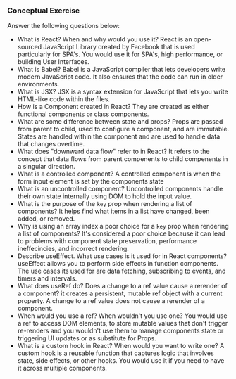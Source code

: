 ### Conceptual Exercise

Answer the following questions below:

- What is React? When and why would you use it?
React is an open-sourced JavaScript Library created by Facebook that is used particularly for SPA's. You would use it for SPA's, high performance, or building User Interfaces. 
- What is Babel?
Babel is a JavaScript compiler that lets developers write modern JavaScript code. It also ensures that the code can run in older environments. 
- What is JSX?
JSX is a syntax extension for JavaScript that lets you write HTML-like code within the files. 
- How is a Component created in React?
They are created as either functional components or class components. 
- What are some difference between state and props?
Props are passed from parent to child, used to configure a component, and are immutable. 
States are handled within the component and are used to handle data that changes overtime. 
- What does "downward data flow" refer to in React?
It refers to the concept that data flows from parent compenents to child compenents in a singular direction. 
- What is a controlled component?
A controlled component is when the form input element is set by the components state 
- What is an uncontrolled component?
Uncontrolled components handle their own state internally using DOM to hold the input value.
- What is the purpose of the `key` prop when rendering a list of components?
It helps find what items in a list have changed, been added, or removed. 
- Why is using an array index a poor choice for a `key` prop when rendering a list of components?
It's considered a poor choice because it can lead to problems with component state preservation, performance ineffecincies, and incorrect rendering. 
- Describe useEffect.  What use cases is it used for in React components?
useEffect allows you to perform side effects in function components. The use cases its used for are data fetching, subscribing to events, and timers and intervals. 
- What does useRef do?  Does a change to a ref value cause a rerender of a component?
it creates a persistent, mutable ref object with a current property. A change to a ref value does not cause a rerender of a component. 
- When would you use a ref? When wouldn't you use one?
You would use a ref to access DOM elements, to store mutable values that don't trigger re-renders and you wouldn't use them to manage components state or triggering UI updates or as substitute for Props. 
- What is a custom hook in React? When would you want to write one?
A custom hook is a reusable function that captures logic that involves state, side effects, or other hooks. You would use it if you need to have it across multiple components. 
